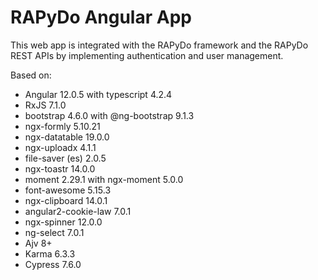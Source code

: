 # RAPyDo Angular App

This web app is integrated with the RAPyDo framework and the RAPyDo REST APIs by implementing authentication and user management.

Based on:

- Angular 12.0.5 with typescript 4.2.4
- RxJS 7.1.0
- bootstrap 4.6.0 with @ng-bootstrap 9.1.3
- ngx-formly 5.10.21
- ngx-datatable 19.0.0
- ngx-uploadx 4.1.1
- file-saver (es) 2.0.5
- ngx-toastr 14.0.0
- moment 2.29.1 with ngx-moment 5.0.0
- font-awesome 5.15.3
- ngx-clipboard 14.0.1
- angular2-cookie-law 7.0.1
- ngx-spinner 12.0.0
- ng-select 7.0.1
- Ajv 8+
- Karma 6.3.3
- Cypress 7.6.0
